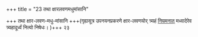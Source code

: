 +++
title = "23 तथा क्षारलवणमधुमांसानि"

+++
तथा क्षार-लवण-मधु-मांसानि +++(गृह्यसूत्र उपनयनप्रकरणे क्षार-लवणयोर् त्र्यहं [नियमनात्](../../../gRhyam/karmANi/upanayana/) मध्वादेरेव त्र्यहादूर्ध्वं नित्यो निषेधः। )+++ २३